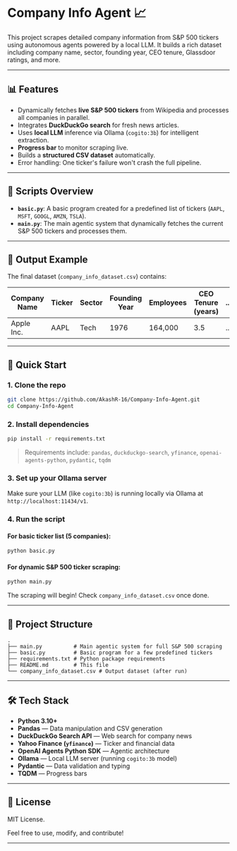 # Company Info Agent 📈

This project scrapes detailed company information from S&P 500 tickers using autonomous agents powered by a local LLM.
It builds a rich dataset including company name, sector, founding year, CEO tenure, Glassdoor ratings, and more.

---

## 📊 Features
- Dynamically fetches **live S&P 500 tickers** from Wikipedia and processes all companies in parallel.
- Integrates **DuckDuckGo search** for fresh news articles.
- Uses **local LLM** inference via Ollama (`cogito:3b`) for intelligent extraction.
- **Progress bar** to monitor scraping live.
- Builds a **structured CSV dataset** automatically.
- Error handling: One ticker's failure won't crash the full pipeline.

---

## 📜 Scripts Overview
- **`basic.py`**: A basic program created for a predefined list of tickers (`AAPL`, `MSFT`, `GOOGL`, `AMZN`, `TSLA`).
- **`main.py`**: The main agentic system that dynamically fetches the current S&P 500 tickers and processes them.

---

## 📂 Output Example
The final dataset (`company_info_dataset.csv`) contains:

| Company Name | Ticker | Sector | Founding Year | Employees | CEO Tenure (years) | ... |
|--------------|--------|--------|---------------|-----------|--------------------|-----|
| Apple Inc.   | AAPL   | Tech   | 1976          | 164,000   | 3.5                | ... |

---

## 🚀 Quick Start

### 1. Clone the repo
```bash
git clone https://github.com/AkashR-16/Company-Info-Agent.git
cd Company-Info-Agent
```

### 2. Install dependencies
```bash
pip install -r requirements.txt
```

> Requirements include: `pandas`, `duckduckgo-search`, `yfinance`, `openai-agents-python`, `pydantic`, `tqdm`

### 3. Set up your Ollama server
Make sure your LLM (like `cogito:3b`) is running locally via Ollama at `http://localhost:11434/v1`.

### 4. Run the script
#### For basic ticker list (5 companies):
```bash
python basic.py
```

#### For dynamic S&P 500 ticker scraping:
```bash
python main.py
```

The scraping will begin! Check `company_info_dataset.csv` once done.

---

## 🔧 Project Structure
```
.
├── main.py          # Main agentic system for full S&P 500 scraping
├── basic.py         # Basic program for a few predefined tickers
├── requirements.txt # Python package requirements
├── README.md        # This file
└── company_info_dataset.csv # Output dataset (after run)
```

---

## 🛠️ Tech Stack
- **Python 3.10+**
- **Pandas** — Data manipulation and CSV generation
- **DuckDuckGo Search API** — Web search for company news
- **Yahoo Finance (`yfinance`)** — Ticker and financial data
- **OpenAI Agents Python SDK** — Agentic architecture
- **Ollama** — Local LLM server (running `cogito:3b` model)
- **Pydantic** — Data validation and typing
- **TQDM** — Progress bars

---

## 🔐 License
MIT License.

Feel free to use, modify, and contribute!



---
